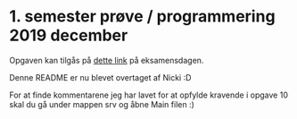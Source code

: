 # 1. semester prøve / programmering 2019 december

Opgaven kan tilgås på [dette link](https://docs.google.com/document/d/1jBYgOTbtFgv4i-82umFquU_zu5mtbJ_F05aWe4ZmDJw/edit#) på eksamensdagen.

Denne README er nu blevet overtaget af Nicki :D

For at finde kommentarene jeg har lavet for at opfylde kravende  i opgave 10 skal du gå under mappen srv og åbne Main filen :)
